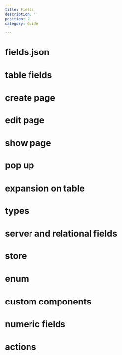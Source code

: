 ```yaml
---
title: Fields
description: ''
position: 2
category: Guide

---
```


# fields.json

# table fields

# create page

# edit page

# show page

# pop up

# expansion on table

# types

# server and relational fields

# store

# enum 

# custom components

# numeric fields

# actions

